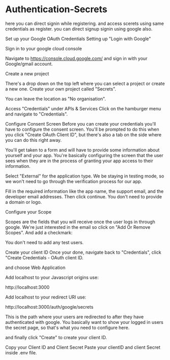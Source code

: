 # Authentication-Secrets

here you can direct signin while registering.
and access scerets using same credentials as register.
you can direct signup signin using google also.

Set up your Google OAuth Credentials
Setting up "Login with Google"

Sign in to your google cloud console

Navigate to https://console.cloud.google.com/ and sign in with your Google/gmail account.

Create a new project

There's a drop down on the top left where you can select a project or create a new one. Create your own project called "Secrets".

You can leave the location as "No organisation".

Access "Credentials" under APIs & Services
Click on the hamburger menu and navigate to "Credentials".

Configure Consent Screen
Before you can create your credentials you'll have to configure the consent screen. You'll be prompted to do this when you click "Create OAuth Client ID", but there's also a tab on the side where you can do this right away.

You'll get taken to a form and will have to provide some information about yourself and your app. You're basically configuring the screen that the user sees when they are in the process of granting your app access to their information.

Select "External" for the application type. We be staying in testing mode, so we won't need to go through the verification process for our app.

Fill in the required information like the app name, the support email, and the developer email addresses. Then click continue. You don't need to provide a domain or logo.

Configure your Scope

Scopes are the fields that you will receive once the user logs in through google. We're just interested in the email so click on "Add Or Remove Scopes". And add a checkmark:

You don't need to add any test users.

Create your client ID
Once your done, navigate back to "Credentials", click "Create Credentials - OAuth client ID.

and choose Web Application

Add localhost to your Javascript origins
use:

http://localhost:3000

Add localhost to your redirect URI
use:

http://localhost:3000/auth/google/secrets

This is the path where your users are redirected to after they have authenticated with google. You basically want to show your logged in users the secret page, so that's what you need to configure here.

and finally click "Create" to create your client ID.

Copy your Client ID and Client Secret
 Paste your clientID and client Secret inside .env file.
